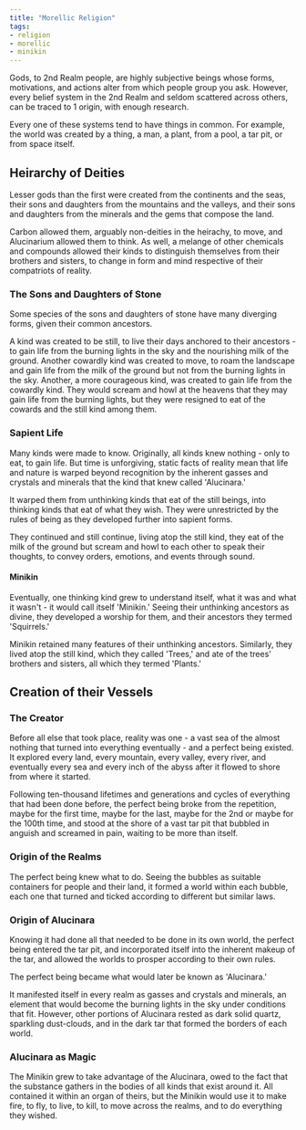```yaml
---
title: "Morellic Religion"
tags:
- religion
- morellic
- minikin
---
```

Gods, to 2nd Realm people, are highly subjective beings whose forms, motivations, and actions alter from which people group you ask. However, every belief system in the 2nd Realm and seldom scattered across others, can be traced to 1 origin, with enough research.

Every one of these systems tend to have things in common. For example, the world was created by a thing, a man, a plant, from a pool, a tar pit, or from space itself.

## Heirarchy of Deities
Lesser gods than the first were created from the continents and the seas, their sons and daughters from the mountains and the valleys, and their sons and daughters from the minerals and the gems that compose the land.

Carbon allowed them, arguably non-deities in the heirachy, to move, and Alucinarium allowed them to think. As well, a melange of other chemicals and compounds allowed their kinds to distinguish themselves from their brothers and sisters, to change in form and mind respective of their compatriots of reality.

### The Sons and Daughters of Stone
Some species of the sons and daughters of stone have many diverging forms, given their common ancestors.

A kind was created to be still, to live their days anchored to their ancestors - to gain life from the burning lights in the sky and the nourishing milk of the ground.
Another cowardly kind was created to move, to roam the landscape and gain life from the milk of the ground but not from the burning lights in the sky.
Another, a more courageous kind, was created to gain life from the cowardly kind. They would scream and howl at the heavens that they may gain life from the burning lights, but they were resigned to eat of the cowards and the still kind among them.

### Sapient Life
Many kinds were made to know. Originally, all kinds knew nothing - only to eat, to gain life. But time is unforgiving, static facts of reality mean that life and nature is warped beyond recognition by the inherent gasses and crystals and minerals that the kind that knew called 'Alucinara.'

It warped them from unthinking kinds that eat of the still beings, into thinking kinds that eat of what they wish. They were unrestricted by the rules of being as they developed further into sapient forms.

They continued and still continue, living atop the still kind, they eat of the milk of the ground but scream and howl to each other to speak their thoughts, to convey orders, emotions, and events through sound.

#### Minikin
Eventually, one thinking kind grew to understand itself, what it was and what it wasn't - it would call itself 'Minikin.' Seeing their unthinking ancestors as divine, they developed a worship for them, and their ancestors they termed 'Squirrels.'

Minikin retained many features of their unthinking ancestors. Similarly, they lived atop the still kind, which they called 'Trees,' and ate of the trees' brothers and sisters, all which they termed 'Plants.'

## Creation of their Vessels

### The Creator
Before all else that took place, reality was one - a vast sea of the almost nothing that turned into everything eventually - and a perfect being existed. It explored every land, every mountain, every valley, every river, and eventually every sea and every inch of the abyss after it flowed to shore from where it started.

Following ten-thousand lifetimes and generations and cycles of everything that had been done before, the perfect being broke from the repetition, maybe for the first time, maybe for the last, maybe for the 2nd or maybe for the 100th time, and stood at the shore of a vast tar pit that bubbled in anguish and screamed in pain, waiting to be more than itself.

### Origin of the Realms
The perfect being knew what to do. Seeing the bubbles as suitable containers for people and their land, it formed a world within each bubble, each one that turned and ticked according to different but similar laws.

### Origin of Alucinara
Knowing it had done all that needed to be done in its own world, the perfect being entered the tar pit, and incorporated itself into the inherent makeup of the tar, and allowed the worlds to prosper according to their own rules.

The perfect being became what would later be known as 'Alucinara.'

It manifested itself in every realm as gasses and crystals and minerals, an element that would become the burning lights in the sky under conditions that fit. However, other portions of Alucinara rested as dark solid quartz, sparkling dust-clouds, and in the dark tar that formed the borders of each world.

### Alucinara as Magic
The Minikin grew to take advantage of the Alucinara, owed to the fact that the substance gathers in the bodies of all kinds that exist around it. All contained it within an organ of theirs, but the Minikin would use it to make fire, to fly, to live, to kill, to move across the realms, and to do everything they wished.